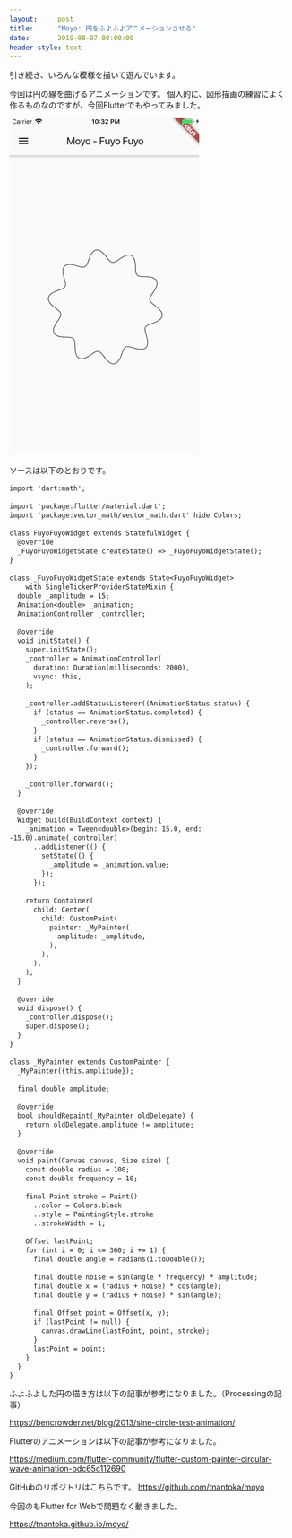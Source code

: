 ```yaml
---
layout:     post
title:      "Moyo: 円をふよふよアニメーションさせる"
date:       2019-08-07 00:00:00
header-style: text
---
```

引き続き、いろんな模様を描いて遊んでいます。

今回は円の線を曲げるアニメーションです。
個人的に、図形描画の練習によく作るものなのですが、今回Flutterでもやってみました。

![](/img/in-post/20190807001233.gif)

ソースは以下のとおりです。

```
import 'dart:math';

import 'package:flutter/material.dart';
import 'package:vector_math/vector_math.dart' hide Colors;

class FuyoFuyoWidget extends StatefulWidget {
  @override
  _FuyoFuyoWidgetState createState() => _FuyoFuyoWidgetState();
}

class _FuyoFuyoWidgetState extends State<FuyoFuyoWidget>
    with SingleTickerProviderStateMixin {
  double _amplitude = 15;
  Animation<double> _animation;
  AnimationController _controller;

  @override
  void initState() {
    super.initState();
    _controller = AnimationController(
      duration: Duration(milliseconds: 2000),
      vsync: this,
    );

    _controller.addStatusListener((AnimationStatus status) {
      if (status == AnimationStatus.completed) {
        _controller.reverse();
      }
      if (status == AnimationStatus.dismissed) {
        _controller.forward();
      }
    });

    _controller.forward();
  }

  @override
  Widget build(BuildContext context) {
    _animation = Tween<double>(begin: 15.0, end: -15.0).animate(_controller)
      ..addListener(() {
        setState(() {
          _amplitude = _animation.value;
        });
      });

    return Container(
      child: Center(
        child: CustomPaint(
          painter: _MyPainter(
            amplitude: _amplitude,
          ),
        ),
      ),
    );
  }

  @override
  void dispose() {
    _controller.dispose();
    super.dispose();
  }
}

class _MyPainter extends CustomPainter {
  _MyPainter({this.amplitude});

  final double amplitude;

  @override
  bool shouldRepaint(_MyPainter oldDelegate) {
    return oldDelegate.amplitude != amplitude;
  }

  @override
  void paint(Canvas canvas, Size size) {
    const double radius = 100;
    const double frequency = 10;

    final Paint stroke = Paint()
      ..color = Colors.black
      ..style = PaintingStyle.stroke
      ..strokeWidth = 1;

    Offset lastPoint;
    for (int i = 0; i <= 360; i += 1) {
      final double angle = radians(i.toDouble());

      final double noise = sin(angle * frequency) * amplitude;
      final double x = (radius + noise) * cos(angle);
      final double y = (radius + noise) * sin(angle);

      final Offset point = Offset(x, y);
      if (lastPoint != null) {
        canvas.drawLine(lastPoint, point, stroke);
      }
      lastPoint = point;
    }
  }
}
```

ふよふよした円の描き方は以下の記事が参考になりました。（Processingの記事）

<https://bencrowder.net/blog/2013/sine-circle-test-animation/>


Flutterのアニメーションは以下の記事が参考になりました。

<https://medium.com/flutter-community/flutter-custom-painter-circular-wave-animation-bdc65c112690>


GitHubのリポジトリはこちらです。
<https://github.com/tnantoka/moyo>

今回のもFlutter for Webで問題なく動きました。

<https://tnantoka.github.io/moyo/>





